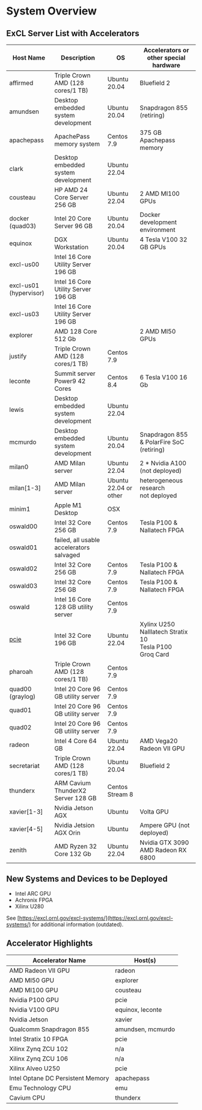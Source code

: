 # System Overview

## ExCL Server List with Accelerators

| Host Name              | Description                              | OS                    | Accelerators or other special hardware                                |
| ---                    | ---                                      | ---                   | ---                                                                   |
| affirmed               | Triple Crown AMD  (128 cores/1 TB)       | Ubuntu 20.04          | Bluefield 2                                                           |
| amundsen               | Desktop embedded system development      | Ubuntu 20.04          | Snapdragon 855 (retiring)                                             |
| apachepass             | ApachePass memory system                 | Centos 7.9            | 375 GB Apachepass memory                                              |
| clark                  | Desktop embedded system development      | Ubuntu 22.04          |                                                                       |
| cousteau               | HP AMD 24 Core Server 256 GB             | Ubuntu 22.04          | 2 AMD MI100 GPUs                                                      |
| docker (quad03)        | Intel 20 Core Server 96 GB               | Ubuntu 20.04          | Docker development environment                                        |
| equinox                | DGX Workstation                          | Ubuntu 20.04          | 4 Tesla V100 32 GB GPUs                                               |
| excl-us00              | Intel 16 Core Utility Server 196 GB      |                       |                                                                       |
| excl-us01 (hypervisor) | Intel 16 Core Utility Server 196 GB      |                       |                                                                       |
| excl-us03              | Intel 16 Core Utility Server 196 GB      |                       |                                                                       |
| explorer               | AMD 128 Core 512 Gb                      |                       | 2 AMD MI50 GPUs                                                       |
| justify                | Triple Crown AMD  (128 cores/1 TB)       | Centos 7.9            |                                                                       |
| leconte                | Summit server Power9 42 Cores            | Centos 8.4            | 6 Tesla V100 16 Gb                                                    |
| lewis                  | Desktop embedded system development      | Ubuntu 22.04          |                                                                       |
| mcmurdo                | Desktop embedded system development      | Ubuntu 20.04          | Snapdragon 855 & PolarFire SoC (retiring)                             |
| milan0                 | AMD Milan server                         | Ubuntu 22.04          | 2 * Nvidia A100 (not deployed)                                        |
| milan[1-3]             | AMD Milan server                         | Ubuntu 22.04 or other | heterogeneous research <br> not deployed                              |
| minim1                 | Apple M1 Desktop                         | OSX                   |                                                                       |
| oswald00               | Intel 32 Core 256 GB                     | Centos 7.9            | Tesla P100 & Nallatech FPGA                                           |
| oswald01               | failed, all usable accelerators salvaged |                       |                                                                       |
| oswald02               | Intel 32 Core 256 GB                     | Centos 7.9            | Tesla P100 & Nallatech FPGA                                           |
| oswald03               | Intel 32 Core 256 GB                     | Centos 7.9            | Tesla P100 & Nallatech FPGA                                           |
| oswald                 | Intel 16 Core 128 GB utility server      | Centos 7.9            |                                                                       |
| [pcie](pcie.md) | Intel 32 Core 196 GB                     | Ubuntu 22.04          | Xylinx U250 <br> Nalllatech Stratix 10 <br> Tesla P100 <br> Groq Card |
| pharoah                | Triple Crown AMD  (128 cores/1 TB)       | Centos 7.9            |                                                                       |
| quad00 (graylog)       | Intel 20 Core 96 GB utility server       | Centos 7.9            |                                                                       |
| quad01                 | Intel 20 Core 96 GB utility server       | Centos 7.9            |                                                                       |
| quad02                 | Intel 20 Core 96 GB utility server       | Centos 7.9            |                                                                       |
| radeon                 | Intel 4 Core 64 GB                       | Ubuntu 22.04          | AMD Vega20 Radeon VII GPU                                                          |
| secretariat            | Triple Crown AMD  (128 cores/1 TB)       | Ubuntu 20.04          | Bluefield 2                                                           |
| thunderx               | ARM Cavium ThunderX2 Server 128 GB       | Centos Stream 8       |                                                                       |
| xavier[1-3]            | Nvidia Jetson AGX                        | Ubuntu                | Volta GPU                                                             |
| xavier[4-5]            | Nvidia Jetsion AGX Orin                  | Ubuntu                | Ampere GPU (not deployed)                                             |
| zenith                 | AMD Ryzen 32 Core 132 Gb                 | Ubuntu 22.04          | Nvidia GTX 3090 <br> AMD Radeon RX 6800                               |

## New Systems and Devices to be Deployed

- Intel ARC GPU
- Achronix FPGA
- Xilinx U280

See [https://excl.ornl.gov/excl-systems/](https://excl.ornl.gov/excl-systems/) for additional information (outdated).

## Accelerator Highlights

| Accelerator Name                  | Host(s)           | 
| --------------------------------- | ----------------- | 
| AMD Radeon VII GPU                | radeon            | 
| AMD MI50 GPU                      | explorer          |
| AMD MI100 GPU                     | cousteau          | 
| Nvidia P100 GPU                   | pcie              | 
| Nvidia V100 GPU                   | equinox, leconte  |
| Nvidia Jetson                     | xavier            |
| Qualcomm Snapdragon 855           | amundsen, mcmurdo | 
| Intel Stratix 10 FPGA             | pcie              | 
| Xilinx Zynq ZCU 102               | n/a               | 
| Xilinx Zynq ZCU 106               | n/a               | 
| Xilinx Alveo U250                 | pcie              | 
| Intel Optane DC Persistent Memory | apachepass        | 
| Emu Technology CPU                | emu               | 
| Cavium CPU                        | thunderx          | 
